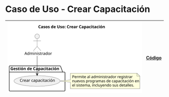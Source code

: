 # Caso de Uso - Crear Capacitación

| ![Diagrama de Clases](/casos_de_uso/imagenes/administrador/Crear_Capacitacion.svg) | [Código](/casos_de_uso/diagramas_casos_de_uso/administrador/crear_capacitacion/crear_capacitacion1.puml) |
|------------------------------------------------------------------------------------|----------------------------------------------------------------------------------------------------------|